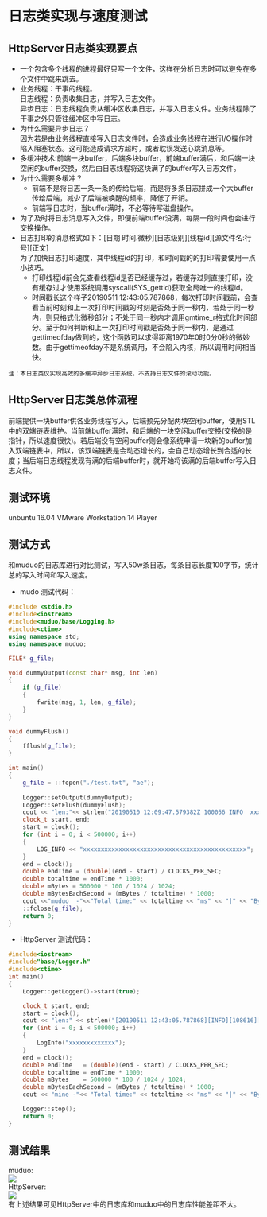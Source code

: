 # 日志类实现与速度测试
## HttpServer日志类实现要点
* 一个包含多个线程的进程最好只写一个文件，这样在分析日志时可以避免在多个文件中跳来跳去。
* 业务线程：干事的线程。  
  日志线程：负责收集日志，并写入日志文件。  
  异步日志：日志线程负责从缓冲区收集日志，并写入日志文件。业务线程除了干事之外只管往缓冲区中写日志。  
* 为什么需要异步日志？  
  因为若是由业务线程直接写入日志文件时，会造成业务线程在进行I/O操作时陷入阻塞状态。这可能造成请求方超时，或者耽误发送心跳消息等。<br>
* 多缓冲技术:前端一块buffer，后端多块buffer，前端buffer满后，和后端一块空闲的buffer交换，然后由日志线程将这块满了的buffer写入日志文件。<br>
* 为什么需要多缓冲？
    * 前端不是将日志一条一条的传给后端，而是将多条日志拼成一个大buffer传给后端，减少了后端被唤醒的频率，降低了开销。<br>
    * 前端写日志时，当buffer满时，不必等待写磁盘操作。<br>
* 为了及时将日志消息写入文件，即便前端buffer没满，每隔一段时间也会进行交换操作。
* 日志打印的消息格式如下：[日期 时间.微秒][日志级别][线程id][源文件名:行号][正文]<br>
  为了加快日志打印速度，其中线程id的打印，和时间戳的的打印需要使用一点小技巧。   
  * 打印线程id前会先查看线程id是否已经缓存过，若缓存过则直接打印，没有缓存过才使用系统调用syscall(SYS_gettid)获取全局唯一的线程id。  
  * 时间戳长这个样子20190511 12:43:05.787868，每次打印时间戳前，会查看当前时刻和上一次打印时间戳的时刻是否处于同一秒内，若处于同一秒内，则只格式化微秒部分；不处于同一秒内才调用gmtime_r格式化时间部分。至于如何判断和上一次打印时间戳是否处于同一秒内，是通过gettimeofday做到的，这个函数可以求得距离1970年0时0分0秒的微妙数。由于gettimeofday不是系统调用，不会陷入内核，所以调用时间相当快。
  
`注：本日志类仅实现高效的多缓冲异步日志系统，不支持日志文件的滚动功能。`  
## HttpServer日志类总体流程
前端提供一块buffer供各业务线程写入，后端预先分配两块空闲buffer，使用STL中的双端链表维护。当前端buffer满时，和后端的一块空闲buffer交换(交换的是指针，所以速度很快)。若后端没有空闲buffer则会像系统申请一块新的buffer加入双端链表中，所以，该双端链表是会动态增长的，会自己动态增长到合适的长度；当后端日志线程发现有满的后端buffer时，就开始将该满的后端buffer写入日志文件。  
## 测试环境
unbuntu 16.04 VMware Workstation 14 Player
## 测试方式
和muduo的日志库进行对比测试，写入50w条日志，每条日志长度100字节，统计总的写入时间和写入速度。  
* mudo
测试代码：  
```cpp  
#include <stdio.h>
#include<iostream>
#include<muduo/base/Logging.h>
#include<ctime>
using namespace std;
using namespace muduo;

FILE* g_file;

void dummyOutput(const char* msg, int len)
{
	if (g_file)
	{
		fwrite(msg, 1, len, g_file);
	}
}

void dummyFlush()
{
	fflush(g_file);
}

int main()
{
	g_file = ::fopen("./test.txt", "ae");
	
	Logger::setOutput(dummyOutput);
	Logger::setFlush(dummyFlush);
	cout << "len:"<< strlen("20190510 12:09:47.579382Z 100056 INFO  xxxxxxxxxxxxxxxxxxxxxxxxxxxxxxxxxxxxxxxxxxxxxx - main.cpp:143")<<endl;
	clock_t start, end;
	start = clock();
	for (int i = 0; i < 500000; i++)
	{
		LOG_INFO << "xxxxxxxxxxxxxxxxxxxxxxxxxxxxxxxxxxxxxxxxxxxxxx";
	}
	end = clock();
	double endTime = (double)(end - start) / CLOCKS_PER_SEC;
	double totaltime = endTime * 1000;
	double mBytes = 500000 * 100 / 1024 / 1024;
	double mBytesEachSecond = (mBytes / totaltime) * 1000;
	cout <<"muduo  -"<<"Total time:" << totaltime << "ms" << "|" << "Bytes:" << mBytes << "MB" << "|" << "Rate:" << mBytesEachSecond << "MB/s" << endl;
	::fclose(g_file);
	return 0;
}
```
* HttpServer 
测试代码：  
```cpp
#include<iostream>
#include"base/Logger.h"
#include<ctime>
int main()
{
	Logger::getLogger()->start(true);

	clock_t start, end;
	start = clock();
	cout << "len:" << strlen("[20190511 12:43:05.787868][INFO][108616][/home/hanliu/projects/HttpSever/main.cpp:87][xxxxxxxxxxxxx]") << endl;
	for (int i = 0; i < 500000; i++)
	{
		LogInfo("xxxxxxxxxxxxx");
	}
	end = clock();
	double endTime	 = (double)(end - start) / CLOCKS_PER_SEC;
	double totaltime = endTime * 1000;
	double mBytes    = 500000 * 100 / 1024 / 1024;
	double mBytesEachSecond = (mBytes / totaltime) * 1000;
	cout << "mine -"<< "Total time:" << totaltime << "ms" << "|" << "Bytes:" << mBytes << "MB" << "|" << "Rate:" << mBytesEachSecond << "MB/s" << endl;

	Logger::stop();
	return 0;
}
```  
## 测试结果
muduo:   
![](https://github.com/hanAndHan/HttpServer/blob/master/imge/muduoLogTest.png)  
HttpServer:   
![](https://github.com/hanAndHan/HttpServer/blob/master/imge/httpServerLogTest.png)  
有上述结果可见HttpServer中的日志库和muduo中的日志库性能差距不大。
